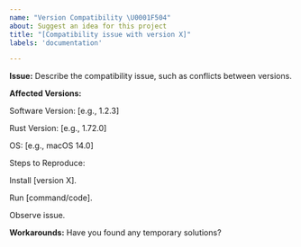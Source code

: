 ```yaml
---
name: "Version Compatibility \U0001F504"
about: Suggest an idea for this project
title: "[Compatibility issue with version X]"
labels: 'documentation'

---
```


**Issue:**
Describe the compatibility issue, such as conflicts between versions.

**Affected Versions:**

Software Version: [e.g., 1.2.3]

Rust Version: [e.g., 1.72.0]

OS: [e.g., macOS 14.0]

Steps to Reproduce:

Install [version X].

Run [command/code].

Observe issue.

**Workarounds:**
Have you found any temporary solutions?
